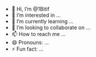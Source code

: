 - 👋 Hi, I’m @1Bitif
- 👀 I’m interested in ...
- 🌱 I’m currently learning ...
- 💞️ I’m looking to collaborate on ...
- 📫 How to reach me ...
- 😄 Pronouns: ...
- ⚡ Fun fact: ...

<!---
1Bitif/1Bitif is a ✨ special ✨ repository because its `README.md` (this file) appears on your GitHub profile.
You can click the Preview link to take a look at your changes.
--->
